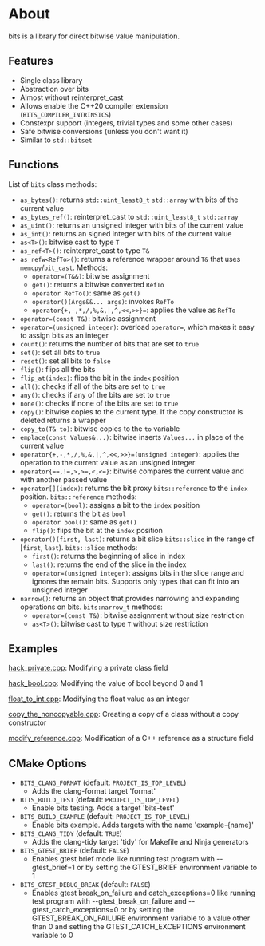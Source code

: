 # About

bits is a library for direct bitwise value manipulation.

## Features

- Single class library
- Abstraction over bits
- Almost without reinterpret_cast
- Allows enable the C++20 compiler extension (`BITS_COMPILER_INTRINSICS`)
- Constexpr support (integers, trivial types and some other cases)
- Safe bitwise conversions (unless you don't want it)
- Similar to `std::bitset`

## Functions

List of `bits` class methods:

- `as_bytes()`: returns `std::uint_least8_t` `std::array` with bits of the current value
- `as_bytes_ref()`: reinterpret_cast to `std::uint_least8_t` `std::array`
- `as_uint()`: returns an unsigned integer with bits of the current value
- `as_int()`: returns an signed integer with bits of the current value
- `as<T>()`: bitwise cast to type `T`
- `as_ref<T>()`: reinterpret_cast to type `T&`
- `as_refw<RefTo>()`: returns a reference wrapper around `T&` that uses `memcpy`/`bit_cast`. Methods:
    - `operator=(T&&)`: bitwise assignment
    - `get()`: returns a bitwise converted `RefTo`
    - `operator RefTo()`: same as `get()`
    - `operator()(Args&&... args)`: invokes `RefTo`
    - `operator{+,-,*,/,%,&,|,^,<<,>>}=`: applies the value as `RefTo`
- `operator=(const T&)`: bitwise assignment
- `operator=(unsigned integer)`: overload `operator=`, which makes it easy to assign bits as an integer
- `count()`: returns the number of bits that are set to `true`
- `set()`: set all bits to `true`
- `reset()`: set all bits to `false`
- `flip()`: flips all the bits
- `flip_at(index)`: flips the bit in the `index` position
- `all()`: checks if all of the bits are set to `true`
- `any()`: checks if any of the bits are set to `true`
- `none()`: checks if none of the bits are set to `true`
- `copy()`: bitwise copies to the current type. If the copy constructor is deleted returns a wrapper
- `copy_to(T& to)`: bitwise copies to the `to` variable
- `emplace(const Values&...)`: bitwise inserts `Values...` in place of the current value
- `operator{+,-,*,/,%,&,|,^,<<,>>}=(unsigned integer)`: applies the operation to the current value as an unsigned integer
- `operator{==,!=,>,>=,<,<=}`: bitwise compares the current value and with another passed value
- `operator[](index)`: returns the bit proxy `bits::reference` to the `index` position. `bits::reference` methods:
    - `operator=(bool)`: assigns a bit to the `index` position
    - `get()`: returns the bit as `bool`
    - `operator bool()`: same as `get()`
    - `flip()`: flips the bit at the `index` position
- `operator()(first, last)`: returns a bit slice `bits::slice` in the range of [`first`, `last`). `bits::slice` methods:
    - `first()`: returns the beginning of slice in index
    - `last()`: returns the end of the slice in the index
    - `operator=(unsigned integer)`: assigns bits in the slice range and ignores the remain bits. Supports only types that can fit into an unsigned integer
- `narrow()`: returns an object that provides narrowing and expanding operations on bits. `bits:narrow_t` methods:
    - `operator=(const T&)`: bitwise assignment without size restriction
    - `as<T>()`: bitwise cast to type `T` without size restriction

## Examples

[hack_private.cpp](example/hack_private.cpp):
Modifying a private class field

[hack_bool.cpp](example/hack_bool.cpp):
Modifying the value of bool beyond 0 and 1

[float_to_int.cpp](example/float_to_int.cpp):
Modifying the float value as an integer

[copy_the_noncopyable.cpp](example/copy_the_noncopyable.cpp):
Creating a copy of a class without a copy constructor

[modify_reference.cpp](example/modify_reference.cpp):
Modification of a C++ reference as a structure field

## CMake Options

- `BITS_CLANG_FORMAT` (default: `PROJECT_IS_TOP_LEVEL`)
    - Adds the clang-format target 'format'
- `BITS_BUILD_TEST` (default: `PROJECT_IS_TOP_LEVEL`)
    - Enable bits testing. Adds a target 'bits-test'
- `BITS_BUILD_EXAMPLE` (default: `PROJECT_IS_TOP_LEVEL`)
    - Enable bits example. Adds targets with the name
    'example-{name}'
- `BITS_CLANG_TIDY` (default: `TRUE`)
    - Adds the clang-tidy target 'tidy' for Makefile and Ninja generators
- `BITS_GTEST_BRIEF` (default: `FALSE`)
    - Enables gtest brief mode like running test program with --gtest_brief=1 or by setting the GTEST_BRIEF environment variable to 1
- `BITS_GTEST_DEBUG_BREAK` (default: `FALSE`)
    - Enables gtest break_on_failure and catch_exceptions=0 like running test program with --gtest_break_on_failure and --gtest_catch_exceptions=0 or by setting the GTEST_BREAK_ON_FAILURE environment variable to a value other than 0 and setting the GTEST_CATCH_EXCEPTIONS environment variable to 0
